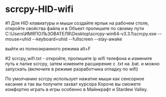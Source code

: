 # scrcpy-HID-wifi
#1 Для HID клавиатуры и мыши создайте ярлык на рабочем столе, откройте свойства файла и в Объект пропишите по своему пути C:\Users\ИМЯПОЛЬЗОВАТЕЛЯ\Desktop\scrcpy-win64-v3.3.1\scrcpy.exe --mouse=uhid --keyboard=uhid --fullscreen --stay-awake

выйти из полноэкранного режима alt+F

#2 scrcpy_wifi.txt - откройте, пропишите ip wifi телефона и измените путь к папке scrcpy, затем измените расширение с .txt на .bat. и можно запускать (включите в режиме разработчика отладку по wifi)

 По умолчанию scrcpy использует нажатие мыши как сенсорное касание а так вы получите захват курсора 
Короче вы сможете комфортно играть в игры особенно в Майнкрафт и Stardew Valley.
